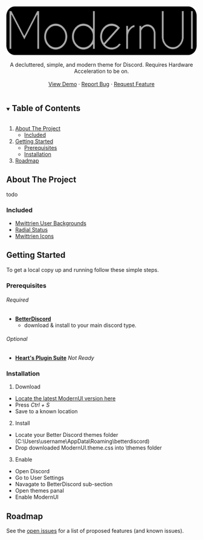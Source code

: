 <!--
*** Thanks for checking out the Best-README-Template. If you have a suggestion
*** that would make this better, please fork the repo and create a pull request
*** or simply open an issue with the tag "enhancement".
*** Thanks again! Now go create something AMAZING! :D
***
***
***
*** To avoid retyping too much info. Do a search and replace for the following:
*** github_username, repo_name, twitter_handle, email, project_title, project_description
-->


<!-- PROJECT LOGO -->
<br />
<p align="center">
  <a href="https://github.com/HeartlessAUS/HeartlessAUS.github.io">
    <img src="images/logo.png" alt="Logo" width="561" height="128">
  </a>
  
  <p align="center">
    A decluttered, simple, and modern theme for Discord. Requires Hardware Acceleration to be on.
    <br />
    <br />
    <a href="https://github.com/HeartlessAUS/HeartlessAUS.github.io">View Demo</a>
    ·
    <a href="https://github.com/HeartlessAUS/HeartlessAUS.github.io/issues">Report Bug</a>
    ·
    <a href="https://github.com/HeartlessAUS/HeartlessAUS.github.io/issues">Request Feature</a>
  </p>
</p>



<!-- TABLE OF CONTENTS -->
<details open="open">
  <summary><h2 style="display: inline-block">Table of Contents</h2></summary>
  <ol>
    <li>
      <a href="#about-the-project">About The Project</a>
      <ul>
        <li><a href="#included">Included</a></li>
      </ul>
    </li>
    <li>
      <a href="#getting-started">Getting Started</a>
      <ul>
        <li><a href="#prerequisites">Prerequisites</a></li>
        <li><a href="#installation">Installation</a></li>
      </ul>
    </li>
    <li><a href="#roadmap">Roadmap</a></li>
  </ol>
</details>



<!-- ABOUT THE PROJECT -->
## About The Project

todo


### Included

* [Mwittrien User Backgrounds](https://mwittrien.github.io/BetterDiscordAddons/Themes/_res/UsrBgs.css)
* [Radial Status](https://discordstyles.github.io/RadialStatus/base.css)
* [Mwittrien Icons](https://mwittrien.github.io/BetterDiscordAddons/Themes/_res/SettingsIcons.css)

<!-- GETTING STARTED -->
## Getting Started

To get a local copy up and running follow these simple steps.

### Prerequisites

###### Required
* **[BetterDiscord](https://betterdiscord.app)**
    * download & install to your main discord type.

###### Optional
* **[Heart's Plugin Suite](https://betterdiscord.app)** _Not Ready_



### Installation

1. Download
  * [Locate the latest ModernUI version here](https://raw.githubusercontent.com/HeartlessAUS/HeartlessAUS.github.io/main/themes/ModernUI.theme.css)
  * Press *Ctrl + S*
  * Save to a known location
  
2. Install
  * Locate your Better Discord themes folder (C:\Users\username\AppData\Roaming\betterdiscord)
  * Drop downloaded ModernUI.theme.css into \themes folder
  
3. Enable
  * Open Discord
  * Go to User Settings
  * Navagate to BetterDiscord sub-section
  * Open themes panal
  * Enable ModernUI


<!-- ROADMAP -->
## Roadmap

See the [open issues](https://github.com/HeartlessAUS/HeartlessAUS.github.io/issues) for a list of proposed features (and known issues).
